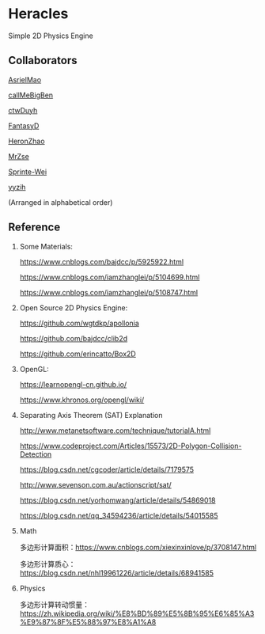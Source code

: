 # Heracles

Simple 2D Physics Engine

## Collaborators

[AsrielMao](https://github.com/AsrielMao)

[callMeBigBen](https://github.com/callMeBigBen)

[ctwDuyh](https://github.com/ctwDuyh) 

[FantasyD](https://github.com/FantasyD)

[HeronZhao](https://github.com/HeronZhao)

[MrZse](https://github.com/MrZse)

[Sprinte-Wei](https://github.com/Sprinte-Wei)

[yyzih](https://github.com/yyzih)

(Arranged in alphabetical order)

## Reference

1. Some Materials:
   
    https://www.cnblogs.com/bajdcc/p/5925922.html

    https://www.cnblogs.com/iamzhanglei/p/5104699.html

    https://www.cnblogs.com/iamzhanglei/p/5108747.html

2. Open Source 2D Physics Engine:

    https://github.com/wgtdkp/apollonia

    https://github.com/bajdcc/clib2d

    https://github.com/erincatto/Box2D

3. OpenGL:
   
    https://learnopengl-cn.github.io/

    https://www.khronos.org/opengl/wiki/

4. Separating Axis Theorem (SAT) Explanation
   
   http://www.metanetsoftware.com/technique/tutorialA.html

   https://www.codeproject.com/Articles/15573/2D-Polygon-Collision-Detection

   https://blog.csdn.net/cgcoder/article/details/7179575
   
   http://www.sevenson.com.au/actionscript/sat/

   https://blog.csdn.net/yorhomwang/article/details/54869018

   https://blog.csdn.net/qq_34594236/article/details/54015585

5. Math
   
   多边形计算面积：https://www.cnblogs.com/xiexinxinlove/p/3708147.html

   多边形计算质心：https://blog.csdn.net/nhl19961226/article/details/68941585

6. Physics

    多边形计算转动惯量：https://zh.wikipedia.org/wiki/%E8%BD%89%E5%8B%95%E6%85%A3%E9%87%8F%E5%88%97%E8%A1%A8